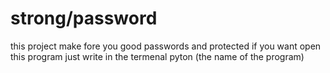 # strong/password
this project make fore you good passwords and protected
if you want open this program just write in the termenal pyton (the name of the program)

